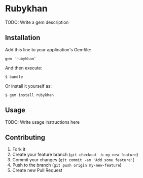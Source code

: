 # Rubykhan

TODO: Write a gem description

## Installation

Add this line to your application's Gemfile:

    gem 'rubykhan'

And then execute:

    $ bundle

Or install it yourself as:

    $ gem install rubykhan

## Usage

TODO: Write usage instructions here

## Contributing

1. Fork it
2. Create your feature branch (`git checkout -b my-new-feature`)
3. Commit your changes (`git commit -am 'Add some feature'`)
4. Push to the branch (`git push origin my-new-feature`)
5. Create new Pull Request
